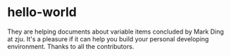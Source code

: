 # hello-world

They are helping documents about variable items concluded by Mark Ding at zju. It's a pleasure if it can help you build your personal developing environment. Thanks to all the contributors.  
